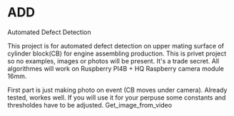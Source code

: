 # ADD
Automated Defect Detection

This project is for automated defect detection on upper mating surface of cylinder block(CB) for engine assembling production. 
This is privet project so no examples, images or photos will be present. It's a trade secret.
All algorithmes will work on Ruspberry PI4B + HQ Raspberry camera module 16mm.

First part is just making photo on event (CB moves under camera). Already tested, workes well. If you will use it for your perpuse some
constants and thresholdes have to be adjusted. 
Get_image_from_video
